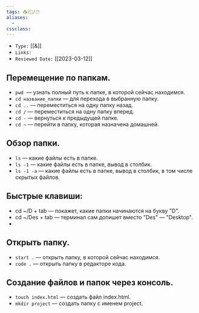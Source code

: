 ```yaml
---
tags: 📥️/📜️/🩳
aliases:
  - 
cssclass: 
---
```

- `Type:` [[&]]
- `Links:`
- `Reviewed Date:` [[2023-03-12]]
## Перемещение по папкам.
- `pwd`  — узнать полный путь к папке, в которой сейчас находимся.
- `cd название_папки` — для перехода в выбранную папку.
- `cd ..` — переместиться на одну папку назад.
- `сd /` — переместиться на одну папку вперед.
- `cd -` — вернуться к предыдущей папке.
- `cd ~` — перейти в папку, которая назначена домашней.

## Обзор папки.
- `ls` — какие файлы есть в папке.
- `ls -1` — какие файлы есть в папке, вывод в столбик.
- `ls -1 -a` — какие файлы есть в папке, вывод в столбик, в том числе скрытых файлов.

## Быстрые клавиши:
- cd ~/D + tab — покажет, какие папки начинаются на букву "D".
- cd ~/Des + tab — терминал сам допишет вместо "Des" — "Desktop".
- 
## Открыть папку.
- `start .` — открыть папку, в которой сейчас находимся.
- `code .` — открыть папку в редакторе кода.

## Создание файлов и папок через консоль.
- `touch index.html` — создать файл index.html.
- `mkdir project` — создать папку с именем project.